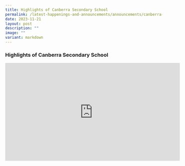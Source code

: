 ```yaml
---
title: Highlights of Canberra Secondary School
permalink: /latest-happenings-and-announcements/announcements/canberra-highlights/
date: 2023-11-21
layout: post
description: ""
image: ""
variant: markdown
---
```

### Highlights of Canberra Secondary School

<iframe allowfullscreen="" allow="accelerometer; autoplay; clipboard-write; encrypted-media; gyroscope; picture-in-picture; web-share" frameborder="0" title="YouTube video player" src="https://www.youtube.com/embed/WSn5zNhnF_E?si=mOVpYNxmojNADcSJ" height="315" width="560"></iframe>
